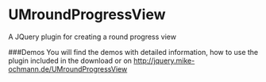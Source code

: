 UMroundProgressView
===================

A JQuery plugin for creating a round progress view

###Demos
You will find the demos with detailed information, how to use the plugin included in the download or on http://jquery.mike-ochmann.de/UMroundProgressView

